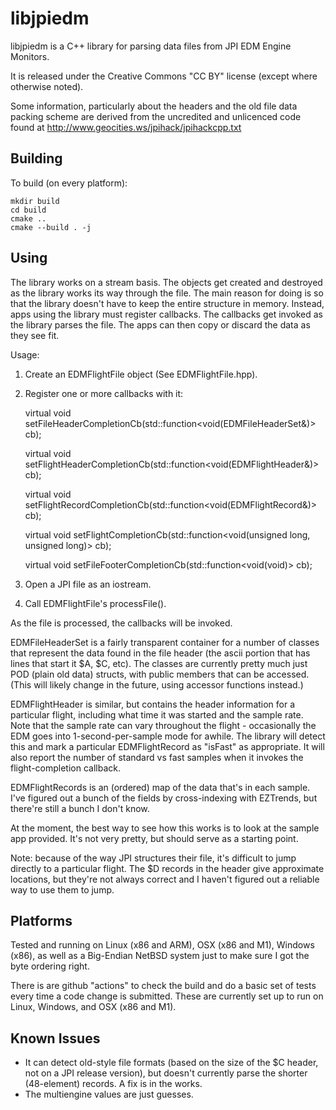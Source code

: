 # libjpiedm

libjpiedm is a C++ library for parsing data files from JPI EDM Engine Monitors.

It is released under the Creative Commons "CC BY" license (except where otherwise
noted).

Some information, particularly about the headers and the old file data
packing scheme are derived from the uncredited and unlicenced code found
at http://www.geocities.ws/jpihack/jpihackcpp.txt

## Building

To build (on every platform):

    mkdir build
    cd build
    cmake ..
    cmake --build . -j

## Using

The library works on a stream basis. The objects get created and destroyed as the
library works its way through the file. The main reason for doing is so that the
library doesn't have to keep the entire structure in memory. Instead, apps
using the library must register callbacks. The callbacks get invoked as the
library parses the file. The apps can then copy or discard the data as they see
fit.

Usage:

1. Create an EDMFlightFile object (See EDMFlightFile.hpp).
2.  Register one or more callbacks with it:

    virtual void setFileHeaderCompletionCb(std::function<void(EDMFileHeaderSet&)> cb);

    virtual void setFlightHeaderCompletionCb(std::function<void(EDMFlightHeader&)> cb);

    virtual void setFlightRecordCompletionCb(std::function<void(EDMFlightRecord&)> cb);

    virtual void setFlightCompletionCb(std::function<void(unsigned long, unsigned long)> cb);
   
    virtual void setFileFooterCompletionCb(std::function<void(void)> cb);

3. Open a JPI file as an iostream.
4. Call EDMFlightFile's processFile().

As the file is processed, the callbacks will be invoked.

EDMFileHeaderSet is a fairly transparent container for a number of classes that represent
the data found in the file header (the ascii portion that has lines that start it $A, $C, etc).
The classes are currently pretty much just POD (plain old data) structs, with public members
that can be accessed. (This will likely change in the future, using accessor functions instead.)
 
EDMFlightHeader is similar, but contains the header information for a particular flight,
including what time it was started and the sample rate. Note that the sample rate can vary
throughout the flight - occasionally the EDM goes into 1-second-per-sample mode for awhile.
The library will detect this and mark a particular EDMFlightRecord as "isFast" as appropriate.
It will also report the number of standard vs fast samples when it invokes the flight-completion
callback.

EDMFlightRecords is an (ordered) map of the data that's in each sample. I've figured out a
bunch of the fields by cross-indexing with EZTrends, but there're still a bunch I don't know.

At the moment, the best way to see how this works is to look at the sample app provided.
It's not very pretty, but should serve as a starting point.

Note: because of the way JPI structures their file, it's difficult to jump directly to a
particular flight. The $D records in the header give approximate locations, but they're not
always correct and I haven't figured out a reliable way to use them to jump.

## Platforms

Tested and running on Linux (x86 and ARM), OSX (x86 and M1), Windows (x86), as well as a Big-Endian
NetBSD system just to make sure I got the byte ordering right.

There is are github "actions" to check the build and do a basic set of tests every time a code
change is submitted. These are currently set up to run on Linux, Windows, and OSX (x86 and M1).

## Known Issues

* It can detect old-style file formats (based on the size of the $C header, not on a JPI release
  version), but doesn't currently parse the shorter (48-element) records. A fix is in the works.
* The multiengine values are just guesses.

